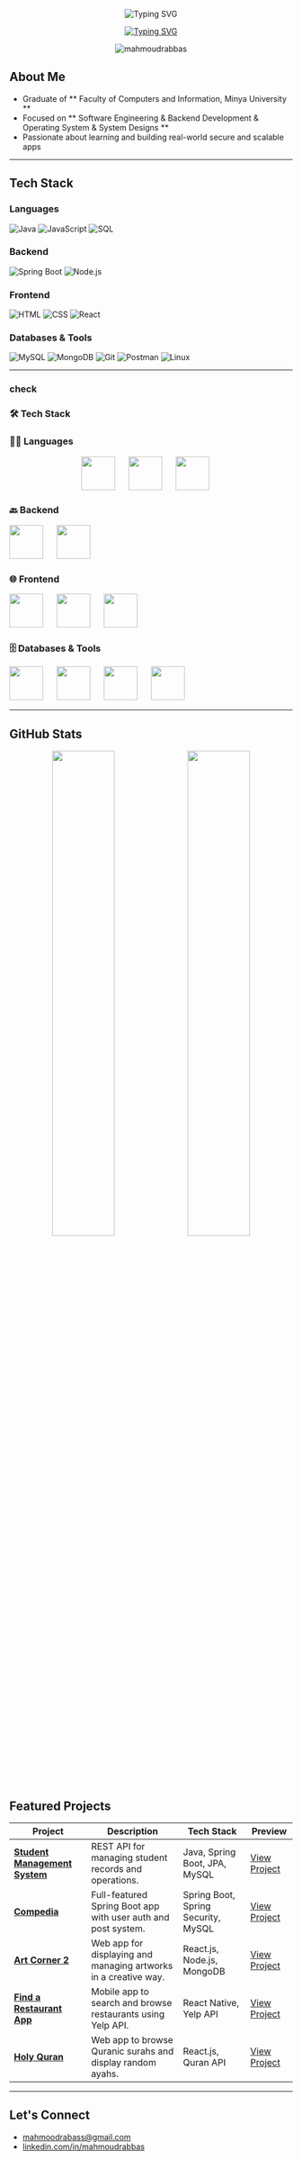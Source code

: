 <p align="center">
  <img src="https://readme-typing-svg.demolab.com?font=Fira+Code&size=32&pause=500&color=0FF6FC&center=true&vCenter=true&width=600&lines=Mahmoud+Ramadan+Abbas&color=FF4500" alt="Typing SVG" />
</p>

<p align="center">
  <a href="https://github.com/mahmoudrabbas">
    <img src="https://readme-typing-svg.demolab.com?font=Fira+Code&weight=500&size=24&pause=1000&center=true&vCenter=true&width=450&lines=Software+Engeineer" alt="Typing SVG" />
  </a>
</p>

<p align="center">
  <img src="https://komarev.com/ghpvc/?username=mahmoudrabbas&label=Profile+Views&color=0e75b6&style=flat" alt="mahmoudrabbas" />
</p>


## About Me

- Graduate of ** Faculty of Computers and Information, Minya University **
- Focused on ** Software Engineering & Backend Development & Operating System & System Designs **  
- Passionate about learning and building real-world secure and scalable apps

---

## Tech Stack

###  Languages
![Java](https://img.shields.io/badge/Java-007396?style=for-the-badge&logo=java&logoColor=white)
![JavaScript](https://img.shields.io/badge/JavaScript-F7DF1E?style=for-the-badge&logo=javascript&logoColor=black)
![SQL](https://img.shields.io/badge/SQL-4479A1?style=for-the-badge&logo=postgresql&logoColor=white)

### Backend
![Spring Boot](https://img.shields.io/badge/Spring_Boot-6DB33F?style=for-the-badge&logo=spring-boot&logoColor=white)
![Node.js](https://img.shields.io/badge/Node.js-339933?style=for-the-badge&logo=nodedotjs&logoColor=white)

### Frontend
![HTML](https://img.shields.io/badge/HTML5-E34F26?style=for-the-badge&logo=html5&logoColor=white)
![CSS](https://img.shields.io/badge/CSS3-1572B6?style=for-the-badge&logo=css3&logoColor=white)
![React](https://img.shields.io/badge/React-20232A?style=for-the-badge&logo=react&logoColor=61DAFB)

### Databases & Tools
![MySQL](https://img.shields.io/badge/MySQL-005C84?style=for-the-badge&logo=mysql&logoColor=white)
![MongoDB](https://img.shields.io/badge/MongoDB-4EA94B?style=for-the-badge&logo=mongodb&logoColor=white)
![Git](https://img.shields.io/badge/Git-F05032?style=for-the-badge&logo=git&logoColor=white)
![Postman](https://img.shields.io/badge/Postman-FF6C37?style=for-the-badge&logo=postman&logoColor=white)
![Linux](https://img.shields.io/badge/Linux-FCC624?style=for-the-badge&logo=linux&logoColor=black)

---
### check

### 🛠️ Tech Stack

### 👨‍💻 Languages
<p align="center">
  <img src="https://cdn.jsdelivr.net/gh/devicons/devicon/icons/java/java-original.svg" width="60" height="60" style="margin-right: 20px;"/>
  <img src="https://cdn.jsdelivr.net/gh/devicons/devicon/icons/javascript/javascript-original.svg" width="60" height="60" style="margin-right: 20px;"/>
  <img src="https://cdn.jsdelivr.net/gh/devicons/devicon/icons/mysql/mysql-original.svg" width="60" height="60" style="margin-right: 20px;"/>
</p>

### 🔙 Backend
  <img src="https://cdn.jsdelivr.net/gh/devicons/devicon/icons/spring/spring-original.svg" width="60" height="60" style="margin-right: 20px;"/>
  <img src="https://cdn.jsdelivr.net/gh/devicons/devicon/icons/nodejs/nodejs-original.svg" width="60" height="60" style="margin-right: 20px;"/>

### 🌐 Frontend
  <img src="https://cdn.jsdelivr.net/gh/devicons/devicon/icons/html5/html5-original.svg" width="60" height="60" style="margin-right: 20px;"/>
  <img src="https://cdn.jsdelivr.net/gh/devicons/devicon/icons/css3/css3-original.svg" width="60" height="60" style="margin-right: 20px;"/>
  <img src="https://cdn.jsdelivr.net/gh/devicons/devicon/icons/react/react-original.svg" width="60" height="60" style="margin-right: 20px;"/>


### 🗄️ Databases & Tools
  <img src="https://cdn.jsdelivr.net/gh/devicons/devicon/icons/mongodb/mongodb-original.svg" width="60" height="60" style="margin-right: 20px;"/>
  <img src="https://cdn.jsdelivr.net/gh/devicons/devicon/icons/git/git-original.svg" width="60" height="60" style="margin-right: 20px;"/>
  <img src="https://cdn.jsdelivr.net/gh/devicons/devicon/icons/postman/postman-original.svg" width="60" height="60" style="margin-right: 20px;"/>
  <img src="https://cdn.jsdelivr.net/gh/devicons/devicon/icons/linux/linux-original.svg" width="60" height="60" style="margin-right: 20px;"/>



----------------
## GitHub Stats

<p align="center">
  <img src="https://github-readme-stats.vercel.app/api?username=mahmoudrabbas&show_icons=true&theme=radical" width="47%"/>
  <img src="https://github-readme-streak-stats.herokuapp.com/?user=mahmoudrabbas&theme=radical" width="47%"/>
</p>


## Featured Projects

| Project | Description | Tech Stack | Preview |
|---------|-------------|------------|---------|
| **[Student Management System](https://github.com/mahmoudrabbas/student_management_system)** | REST API for managing student records and operations. | Java, Spring Boot, JPA, MySQL | [View Project](https://github.com/mahmoudrabbas/student_management_system) |
| **[Compedia](https://github.com/mahmoudrabbas/compedia)** | Full-featured Spring Boot app with user auth and post system. | Spring Boot, Spring Security, MySQL | [View Project](https://github.com/mahmoudrabbas/compedia) |
| **[Art Corner 2](https://github.com/mahmoudrabbas/art-corner2)** | Web app for displaying and managing artworks in a creative way. | React.js, Node.js, MongoDB | [View Project](https://github.com/mahmoudrabbas/art-corner2) |
| **[Find a Restaurant App](https://github.com/mahmoudrabbas/find-a-restaurant-app)** | Mobile app to search and browse restaurants using Yelp API. | React Native, Yelp API | [View Project](https://github.com/mahmoudrabbas/find-a-restaurant-app) |
| **[Holy Quran](https://github.com/mahmoudrabbas/holy-quran)** | Web app to browse Quranic surahs and display random ayahs. | React.js, Quran API | [View Project](https://github.com/mahmoudrabbas/holy-quran) |

---

## Let's Connect

- [mahmoodrabass@gmail.com](mailto:mahmoodrabass@gmail.com)  
- [linkedin.com/in/mahmoudrabbas](https://www.linkedin.com/in/mahmoudrabbas)  

